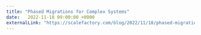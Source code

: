 ```yaml
---
title: "Phased Migrations for Complex Systems"
date:   2022-11-18 09:00:00 +0000
externalLink: "https://scalefactory.com/blog/2022/11/18/phased-migrations-for-complex-systems/"
---
```

